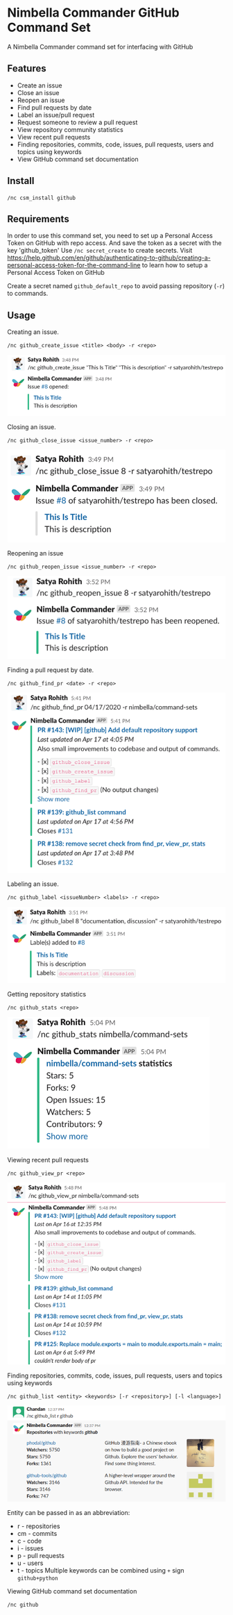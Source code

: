 # Nimbella Commander GitHub Command Set
A Nimbella Commander command set for interfacing with GitHub

## Features
- Create an issue
- Close an issue
- Reopen an issue
- Find pull requests by date
- Label an issue/pull request
- Request someone to review a pull request
- View repository community statistics
- View recent pull requests
- Finding repositories, commits, code, issues, pull requests, users and topics using keywords
- View GitHub command set documentation

## Install
```
/nc csm_install github
```

## Requirements
In order to use this command set, you need to set up a Personal Access Token on GitHub with repo access. And save the token as a secret with the key 'github_token'
Use ```/nc secret_create``` to create secrets.
Visit https://help.github.com/en/github/authenticating-to-github/creating-a-personal-access-token-for-the-command-line to learn how to setup a Personal Access Token on GitHub

Create a secret named `github_default_repo` to avoid passing repository (`-r`) to commands.

## Usage
Creating an issue.
```
/nc github_create_issue <title> <body> -r <repo>
```
![GitHub create_issue command](https://raw.githubusercontent.com/nimbella/command-sets/master/github/screenshots/create_issue.png)

Closing an issue.
```
/nc github_close_issue <issue_number> -r <repo>
```
![GitHub close_issue command](https://raw.githubusercontent.com/nimbella/command-sets/master/github/screenshots/close_issue.png)

Reopening an issue
```
/nc github_reopen_issue <issue_number> -r <repo>
```
![GitHub reopen_issue command](https://raw.githubusercontent.com/nimbella/command-sets/master/github/screenshots/reopen_issue.png)

Finding a pull request by date.
```
/nc github_find_pr <date> -r <repo>
```
![GitHub find_pr command](https://raw.githubusercontent.com/nimbella/command-sets/master/github/screenshots/find_pr.png)

Labeling an issue.
```
/nc github_label <issueNumber> <labels> -r <repo>
```
![GitHub label command](https://raw.githubusercontent.com/nimbella/command-sets/master/github/screenshots/label.png)

Getting repository statistics
```
/nc github_stats <repo>
```
![GitHub stats command](https://raw.githubusercontent.com/nimbella/command-sets/master/github/screenshots/stats.png)

Viewing recent pull requests
```
/nc github_view_pr <repo>
```
![GitHub view_pr command](https://raw.githubusercontent.com/nimbella/command-sets/master/github/screenshots/view_pr.png)

Finding repositories, commits, code, issues, pull requests, users and topics using keywords
```
/nc github_list <entity> <keywords> [-r <repository>] [-l <language>]
```
![GitHub list command](https://raw.githubusercontent.com/nimbella/command-sets/master/github/screenshots/list.png)

Entity can be passed in as an abbreviation:
- r  - repositories
- cm - commits
- c  - code 
- i  - issues
- p  - pull requests
- u  - users 
- t  - topics
Multiple keywords can be combined using `+` sign `github+python`

Viewing GitHub command set documentation
```
/nc github
```